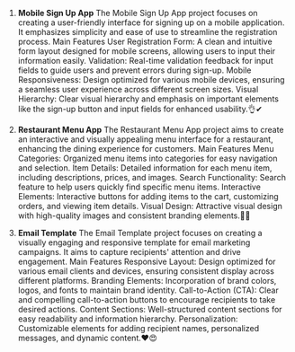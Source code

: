 1. **Mobile Sign Up App**
The Mobile Sign Up App project focuses on creating a user-friendly interface for signing up on a mobile application. It emphasizes simplicity and ease of use to streamline the registration process.
Main Features
User Registration Form: A clean and intuitive form layout designed for mobile screens, allowing users to input their information easily.
Validation: Real-time validation feedback for input fields to guide users and prevent errors during sign-up.
Mobile Responsiveness: Design optimized for various mobile devices, ensuring a seamless user experience across different screen sizes.
Visual Hierarchy: Clear visual hierarchy and emphasis on important elements like the sign-up button and input fields for enhanced usability.👌✔

3. **Restaurant Menu App**
The Restaurant Menu App project aims to create an interactive and visually appealing menu interface for a restaurant, enhancing the dining experience for customers.
Main Features
Menu Categories: Organized menu items into categories for easy navigation and selection.
Item Details: Detailed information for each menu item, including descriptions, prices, and images.
Search Functionality: Search feature to help users quickly find specific menu items.
Interactive Elements: Interactive buttons for adding items to the cart, customizing orders, and viewing item details.
Visual Design: Attractive visual design with high-quality images and consistent branding elements.👏💋

5. **Email Template**
The Email Template project focuses on creating a visually engaging and responsive template for email marketing campaigns. It aims to capture recipients' attention and drive engagement.
Main Features
Responsive Layout: Design optimized for various email clients and devices, ensuring consistent display across different platforms.
Branding Elements: Incorporation of brand colors, logos, and fonts to maintain brand identity.
Call-to-Action (CTA): Clear and compelling call-to-action buttons to encourage recipients to take desired actions.
Content Sections: Well-structured content sections for easy readability and information hierarchy.
Personalization: Customizable elements for adding recipient names, personalized messages, and dynamic content.❤😍
